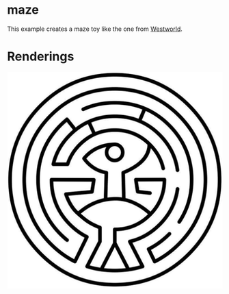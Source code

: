 # maze

This example creates a maze toy like the one from [Westworld](https://en.wikipedia.org/wiki/Westworld_(TV_series)).

# Renderings

![Maze rendering](maze.png)
